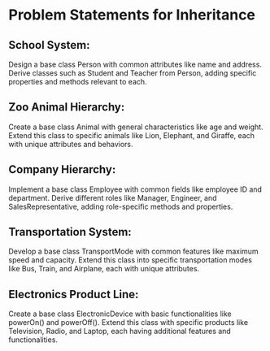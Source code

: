 # Problem Statements for Inheritance

## School System:

Design a base class Person with common attributes like name and address. Derive classes such as Student and Teacher from Person, adding specific properties and methods relevant to each.

## Zoo Animal Hierarchy:

Create a base class Animal with general characteristics like age and weight. Extend this class to specific animals like Lion, Elephant, and Giraffe, each with unique attributes and behaviors.

## Company Hierarchy:

Implement a base class Employee with common fields like employee ID and department. Derive different roles like Manager, Engineer, and SalesRepresentative, adding role-specific methods and properties.

## Transportation System:

Develop a base class TransportMode with common features like maximum speed and capacity. Extend this class into specific transportation modes like Bus, Train, and Airplane, each with unique attributes.

## Electronics Product Line:

Create a base class ElectronicDevice with basic functionalities like powerOn() and powerOff(). Extend this class with specific products like Television, Radio, and Laptop, each having additional features and functionalities.
